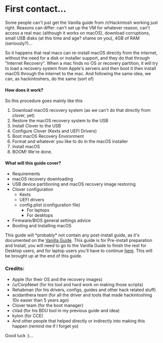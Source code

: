# First contact...

Some people can't just get the Vanilla guide from /r/Hackintosh working just right. Reasons can differ: can't set up the VM for whatever reason, can't access a real mac \(although it works on macOS\), download corruptions, small USB disks \(at this time and age? shame on you\), 4GB of RAM \(seriously?\)...

So it happens that real macs can re-install macOS directly from the internet, without the need for a disk or installer support, and they do that through "Internet Recovery". When a mac finds no OS or recovery partition, it will try to load a recovery system from Apple's servers and then boot it then install macOS through the internet to the mac. And following the same idea, we can, as hackintoshers, do the same \(sort of\)

#### How does it work?

So this procedure goes mainly like this

1. Download macOS recovery system \(as we can't do that directly from clover, yet\)
2. Restore the macOS recovery system to the USB
3. Install Clover to the USB
4. Configure Clover \(Kexts and UEFI Drivers\)
5. Boot macOS Recovery Environment
6. Format and whatever you like to do in the macOS installer
7. Install macOS
8. BOOM! We're done.

#### What will this guide cover?

* Requirements
* macOS recovery downloading
* USB device partitioning and macOS recovery image restoring
* Clover configuration
  * Kexts
  * UEFI drivers
  * config.plist \(configuration file\)
    * For laptops
    * For desktops
* Firmware/BIOS general settings advice
* Booting and Installing macOS

This guide will \*probably\* not contain any post-install guide, as it's documented on the [Vanilla Guide](https://hackintosh.gitbook.io/-r-hackintosh-vanilla-desktop-guide/). This guide is for Pre-install preparation and Install, you will need to go to the Vanilla Guide to finish the rest for Desktop users, and for laptop users you'll have to continue [here](https://www.tonymacx86.com/threads/guide-booting-the-os-x-installer-on-laptops-with-clover.148093/#post-917904). This will be brought up at the end of this guide.

### Credits:

* Apple \(for their OS and the recovery images\)
* /u/CorpNewt \(for his tool and hard work on making those scripts\)
* Rehabman \(for his drivers, configs, guides and other hack related stuff\)
* acidanthera team \(for all the driver and tools that made hackintoshing 10x easier than 5 years ago\)
* Clover team \(for the boot manager\)
* cVad \(for his BDU tool in my previous guide and idea\)
* kylon \(for CCE\)
* And other people that helped directly or indirectly into making this happen \(remind me if I forget yo\)

Good luck :\)...



